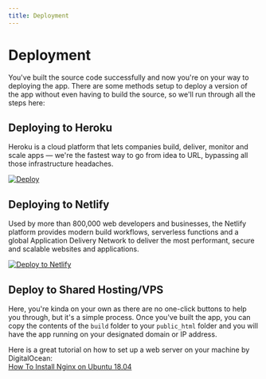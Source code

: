 ```yaml
---
title: Deployment
---
```


# Deployment

You've built the source code successfully and now you're on your way to deploying the app. There are some methods setup to deploy a version of the app without even having to build the source, so we'll run through all the steps here:

## Deploying to Heroku

Heroku is a cloud platform that lets companies build, deliver, monitor and scale apps — we're the fastest way to go from idea to URL, bypassing all those infrastructure headaches.

[![Deploy](https://www.herokucdn.com/deploy/button.svg)](https://heroku.com/deploy)

## Deploying to Netlify

Used by more than 800,000 web developers and businesses, the Netlify platform provides modern build workflows, serverless functions and a global Application Delivery Network to deliver the most performant, secure and scalable websites and applications.

[![Deploy to Netlify](https://www.netlify.com/img/deploy/button.svg)](https://app.netlify.com/start/deploy?repository=https://github.com/AmruthPillai/Reactive-Resume)

## Deploy to Shared Hosting/VPS

Here, you're kinda on your own as there are no one-click buttons to help you through, but it's a simple process. Once you've built the app, you can copy the contents of the `build` folder to your `public_html` folder and you will have the app running on your designated domain or IP address.

Here is a great tutorial on how to set up a web server on your machine by DigitalOcean:  
[How To Install Nginx on Ubuntu 18.04 ](https://www.digitalocean.com/community/tutorials/how-to-install-nginx-on-ubuntu-18-04)
